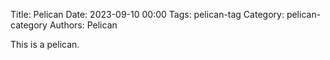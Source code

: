 Title: Pelican
Date: 2023-09-10 00:00
Tags: pelican-tag
Category: pelican-category
Authors: Pelican

This is a pelican.
